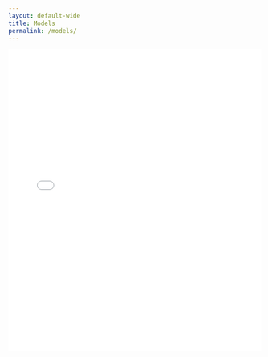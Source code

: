 ```yaml
---
layout: default-wide
title: Models
permalink: /models/
---
```

<div class="embed-iframe">
  <iframe src="/models.html" frameborder="0" style="width: 100%; height: 600px;"></iframe>
</div>
